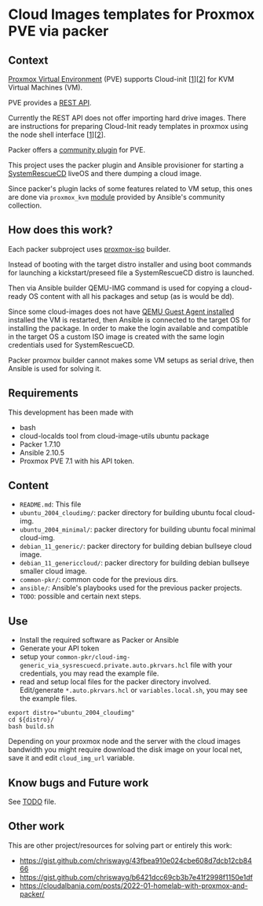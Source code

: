 # Cloud Images templates for Proxmox PVE via packer

## Context

[Proxmox Virtual Environment](https://www.proxmox.com/en/proxmox-ve) (PVE) supports Cloud-init [[1](https://pve.proxmox.com/pve-docs/pve-admin-guide.html#qm_cloud_init)][[2](https://pve.proxmox.com/wiki/Cloud-Init_Support)] for KVM Virtual Machines (VM).

PVE provides a [REST API](https://pve.proxmox.com/wiki/Proxmox_VE_API).

Currently the REST API does not offer importing hard drive images.
There are instructions for preparing Cloud-Init ready templates in proxmox using the node shell interface [[1](https://pve.proxmox.com/pve-docs/pve-admin-guide.html#qm_cloud_init)][[2](https://pve.proxmox.com/wiki/Cloud-Init_Support)].

Packer offers a [community plugin](https://www.packer.io/plugins/builders/proxmox/iso) for PVE.

This project uses the packer plugin and Ansible provisioner for starting a [SystemRescueCD](https://www.system-rescue.org/) liveOS and there dumping a cloud image.

Since packer's plugin lacks of some features related to VM setup, this ones are done via `proxmox_kvm` [module](https://docs.ansible.com/ansible/latest/collections/community/general/proxmox_kvm_module.html#ansible-collections-community-general-proxmox-kvm-module) provided by Ansible's community collection.

## How does this work?

Each packer subproject uses [proxmox-iso](https://www.packer.io/plugins/builders/proxmox/iso) builder.

Instead of booting with the target distro installer and using boot commands for launching a kickstart/preseed file a SystemRescueCD distro is launched.

Then via Ansible builder QEMU-IMG command is used for copying a cloud-ready OS content with all his packages and setup (as is would be dd).

Since some cloud-images does not have [QEMU Guest Agent installed](https://www.qemu.org/docs/master/interop/qemu-ga.html) installed the VM is restarted, then Ansible is connected to the target OS for installing the package. In order to make the login available and compatible in the target OS a custom ISO image is created with the same login credentials used for SystemRescueCD.

Packer proxmox builder cannot makes some VM setups as serial drive, then Ansible is used for solving it.

## Requirements

This development has been made with

- bash
- cloud-localds tool from cloud-image-utils ubuntu package
- Packer 1.7.10
- Ansible 2.10.5
- Proxmox PVE 7.1 with his API token.

## Content

- `README.md`: This file
- `ubuntu_2004_cloudimg/`: packer directory for building ubuntu focal cloud-img.
- `ubuntu_2004_minimal/`: packer directory for building ubuntu focal minimal cloud-img.
- `debian_11_generic/`: packer directory for building debian bullseye cloud image.
- `debian_11_genericcloud/`: packer directory for building debian bullseye smaller cloud image.
- `common-pkr/`: common code for the previous dirs.
- `ansible/`: Ansible's playbooks used for the previous packer projects.
- `TODO`: possible and certain next steps.

## Use

- Install the required software as Packer or Ansible
- Generate your API token
- setup your `common-pkr/cloud-img-generic_via_sysrescuecd.private.auto.pkrvars.hcl` file with your credentials, you may read the example file.
- read and setup local files for the packer directory involved. Edit/generate `*.auto.pkrvars.hcl` or `variables.local.sh`, you may see the example files.


```
export distro="ubuntu_2004_cloudimg"
cd ${distro}/
bash build.sh
```

Depending on your proxmox node and the server with the cloud images bandwidth you might require download the disk image on your local net, save it and edit `cloud_img_url` variable.

## Know bugs and Future work

See [TODO](TODO) file.

## Other work

This are other project/resources for solving part or entirely this work:

 - https://gist.github.com/chriswayg/43fbea910e024cbe608d7dcb12cb8466
 - https://gist.github.com/chriswayg/b6421dcc69cb3b7e41f2998f1150e1df
 - https://cloudalbania.com/posts/2022-01-homelab-with-proxmox-and-packer/

